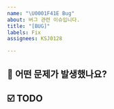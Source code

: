 ```yaml
---
name: "\U0001F41E Bug"
about: 버그 관련 이슈입니다.
title: "[BUG]"
labels: Fix
assignees: KSJ0128

---
```


## 📌 어떤 문제가 발생했나요?

## ☑️ TODO
